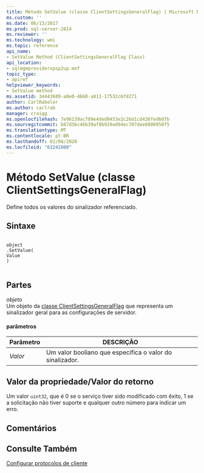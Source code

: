 ```yaml
---
title: Método SetValue (classe ClientSettingsGeneralFlag) | Microsoft Docs
ms.custom: ''
ms.date: 06/13/2017
ms.prod: sql-server-2014
ms.reviewer: ''
ms.technology: wmi
ms.topic: reference
api_name:
- SetValue Method (ClientSettingsGeneralFlag Class)
api_location:
- sqlmgmproviderxpsp2up.mof
topic_type:
- apiref
helpviewer_keywords:
- SetValue method
ms.assetid: 34443689-a0e0-4668-a811-17532c6fd271
author: CarlRabeler
ms.author: carlrab
manager: craigg
ms.openlocfilehash: 7e96139ac789e4ded8453e2c26d1cd436fed6d7b
ms.sourcegitcommit: b87d36c46b39af8b929ad94ec707dee8800950f5
ms.translationtype: MT
ms.contentlocale: pt-BR
ms.lasthandoff: 02/08/2020
ms.locfileid: "63242800"
---
```

# <a name="setvalue-method-clientsettingsgeneralflag-class"></a>Método SetValue (classe ClientSettingsGeneralFlag)
  Define todos os valores do sinalizador referenciado.  
  
## <a name="syntax"></a>Sintaxe  
  
```  
  
object  
.SetValue(  
Value  
)  
  
```  
  
## <a name="parts"></a>Partes  
 *objeto*  
 Um objeto da [classe ClientSettingsGeneralFlag](clientsettingsgeneralflag-class.md) que representa um sinalizador geral para as configurações de servidor.  
  
#### <a name="parameters"></a>parâmetros  
  
|Parâmetro|DESCRIÇÃO|  
|---------------|-----------------|  
|*Valor*|Um valor booliano que especifica o valor do sinalizador.|  
  
## <a name="property-valuereturn-value"></a>Valor da propriedade/Valor do retorno  
 Um valor `uint32`, que é 0 se o serviço tiver sido modificado com êxito, 1 se a solicitação não tiver suporte e qualquer outro número para indicar um erro.  
  
## <a name="remarks"></a>Comentários  
  
## <a name="see-also"></a>Consulte Também  
 [Configurar protocolos de cliente](https://technet.microsoft.com/library/ms181035.aspx)  
  
  
